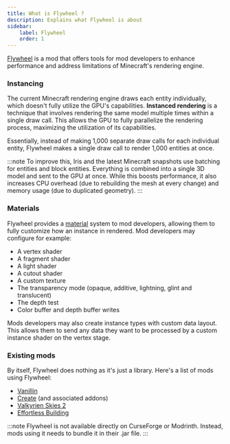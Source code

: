 ```yaml
---
title: What is Flywheel ?
description: Explains what Flywheel is about
sidebar:
    label: Flywheel
    order: 1
---
```


[Flywheel](https://github.com/Engine-Room/Flywheel/) is a mod that offers tools for mod developers to enhance performance and address limitations of Minecraft's rendering engine.

### Instancing

The current Minecraft rendering engine draws each entity individually, which doesn't fully utilize the GPU's capabilities. **Instanced rendering** is a technique that involves rendering the same model multiple times within a single draw call. This allows the GPU to fully parallelize the rendering process, maximizing the utilization of its capabilities. 

Essentially, instead of making 1,000 separate draw calls for each individual entity, Flywheel makes a single draw call to render 1,000 entities at once.

:::note
To improve this, Iris and the latest Minecraft snapshots use batching for entities and block entities. Everything is combined into a single 3D model and sent to the GPU at once. While this boosts performance, it also increases CPU overhead (due to rebuilding the mesh at every change) and memory usage (due to duplicated geometry).
:::

### Materials

Flywheel provides a [material](https://github.com/Engine-Room/Flywheel/blob/fdba7e66b45f884ff91b18b9e9abc8d2a9745d6b/common/src/api/java/dev/engine_room/flywheel/api/material/Material.java) system to mod developers, allowing them to fully customize how an instance in rendered. Mod developers may configure for example:
- A vertex shader   
- A fragment shader
- A light shader
- A cutout shader
- A custom texture
- The transparency mode (opaque, additive, lightning, glint and translucent)
- The depth test
- Color buffer and depth buffer writes

Mods developers may also create instance types with custom data layout. This allows them to send any data they want to be processed by a custom instance shader on the vertex stage.  

### Existing mods

By itself, Flywheel does nothing as it's just a library. Here's a list of mods using Flywheel:

- [Vanillin](https://modrinth.com/mod/flw-vanillin)
- [Create](https://modrinth.com/mod/create/) (and associated addons)
- [Valkyrien Skies 2](https://modrinth.com/mod/valkyrien-skies)
- [Effortless Building](https://modrinth.com/mod/effortless-building)

:::note
Flywheel is not available directly on CurseForge or Modrinth. Instead, mods using it needs to bundle it in their .jar file.
:::
